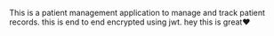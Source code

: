This is a patient management application to manage and track patient records.
this is end to end encrypted using jwt.
hey
this is great❤️
